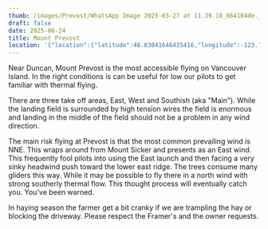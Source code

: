 ```yaml
---
thumb: /images/Prevost/WhatsApp Image 2025-03-27 at 11.39.18_664104de.jpg
draft: false
date: 2025-06-24
title: Mount Prevost
location: '{"location":{"latitude":48.83041646435416,"longitude":-123.76945346538412,"elevation":716.085457211098},"view":{"latitude":48.825016542273765,"longitude":-123.76755500199893,"height":1283.2833954891516,"heading":346.3426501306282,"pitch":-42.74955517580397,"roll":359.99980756153764}}'
---
```

Near Duncan, Mount Prevost is the most accessible flying on Vancouver Island. In the right conditions is can be useful for low our pilots to get familiar with thermal flying.  
  
There are three take off areas, East, West and Southish (aka "Main"). While the landing field is surrounded by high tension wires the field is enormous and landing in the middle of the field should not be a problem in any wind direction.  
  
The main risk flying at Prevost is that the most common prevailing wind is NNE. This wraps around from Mount Sicker and presents as an East wind. This frequently fool pilots into using the East launch and then facing a very sinky headwind push toward the lower east ridge. The trees consume many gliders this way. While it may be possible to fly there in a north wind with strong southerly thermal flow. This thought process will eventually catch you. You've been warned.  
  
In haying season the farmer get a bit cranky if we are trampling the hay or blocking the driveway. Please respect the Framer's and the owner requests.